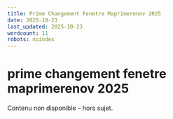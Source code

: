 ```yaml
---
title: Prime Changement Fenetre Maprimerenov 2025
date: 2025-10-23
last_updated: 2025-10-23
wordcount: 11
robots: noindex
---
```


# prime changement fenetre maprimerenov 2025

Contenu non disponible – hors sujet.